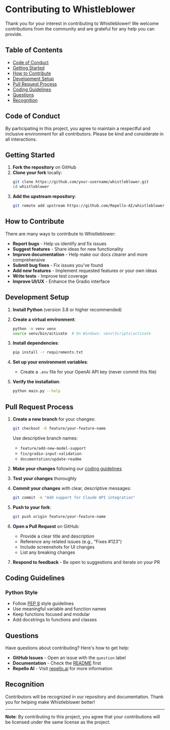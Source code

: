 # Contributing to Whistleblower

Thank you for your interest in contributing to Whistleblower! We welcome contributions from the community and are grateful for any help you can provide.

## Table of Contents

- [Code of Conduct](#code-of-conduct)
- [Getting Started](#getting-started)
- [How to Contribute](#how-to-contribute)
- [Development Setup](#development-setup)
- [Pull Request Process](#pull-request-process)
- [Coding Guidelines](#coding-guidelines)
- [Questions](#questions)
- [Recognition](#recognition)

## Code of Conduct

By participating in this project, you agree to maintain a respectful and inclusive environment for all contributors. Please be kind and considerate in all interactions.

## Getting Started

1. **Fork the repository** on GitHub
2. **Clone your fork** locally:
   ```bash
   git clone https://github.com/your-username/whistleblower.git
   cd whistleblower
   ```
3. **Add the upstream repository**:
   ```bash
   git remote add upstream https://github.com/Repello-AI/whistleblower.git
   ```

## How to Contribute

There are many ways to contribute to Whistleblower:

-  **Report bugs** - Help us identify and fix issues
-  **Suggest features** - Share ideas for new functionality
-  **Improve documentation** - Help make our docs clearer and more comprehensive
-  **Submit bug fixes** - Fix issues you've found
-  **Add new features** - Implement requested features or your own ideas
-  **Write tests** - Improve test coverage
-  **Improve UI/UX** - Enhance the Gradio interface

## Development Setup

1. **Install Python** (version 3.8 or higher recommended)

2. **Create a virtual environment**:
   ```bash
   python -m venv venv
   source venv/bin/activate  # On Windows: venv\Scripts\activate
   ```

3. **Install dependencies**:
   ```bash
   pip install -r requirements.txt
   ```

4. **Set up your environment variables**:
   - Create a `.env` file for your OpenAI API key (never commit this file)

5. **Verify the installation**:
   ```bash
   python main.py --help
   ```

## Pull Request Process

1. **Create a new branch** for your changes:
   ```bash
   git checkout -b feature/your-feature-name
   ```
   Use descriptive branch names:
   - `feature/add-new-model-support`
   - `fix/gradio-input-validation`
   - `documentation/update-readme`

2. **Make your changes** following our [coding guidelines](#coding-guidelines)

3. **Test your changes** thoroughly

4. **Commit your changes** with clear, descriptive messages:
   ```bash
   git commit -m "Add support for Claude API integration"
   ```

5. **Push to your fork**:
   ```bash
   git push origin feature/your-feature-name
   ```

6. **Open a Pull Request** on GitHub:
   - Provide a clear title and description
   - Reference any related issues (e.g., "Fixes #123")
   - Include screenshots for UI changes
   - List any breaking changes

7. **Respond to feedback** - Be open to suggestions and iterate on your PR

## Coding Guidelines

### Python Style

- Follow [PEP 8](https://pep8.org/) style guidelines
- Use meaningful variable and function names
- Keep functions focused and modular
- Add docstrings to functions and classes

## Questions

Have questions about contributing? Here's how to get help:

- **GitHub Issues** - Open an issue with the `question` label
- **Documentation** - Check the [README](README.md) first
- **Repello AI** - Visit [repello.ai](https://repello.ai/) for more information

## Recognition

Contributors will be recognized in our repository and documentation. Thank you for helping make Whistleblower better!

---

**Note**: By contributing to this project, you agree that your contributions will be licensed under the same license as the project.
